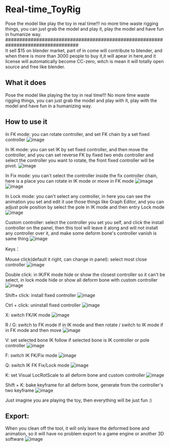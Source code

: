 # Real-time_ToyRig
Pose the model like play the toy in real time!!!  no more time waste rigging things, you can just grab the model and play it, play the model and have fun in humanize way.
##################################################################################
</br>
It sell $15 on blender market, part of in come will contribute to blender, and when there is more than 3000 people to buy it,it will apear in here,and it license will automatically become CC-zero, witch is mean it will totally open source and free like blender.

## What it does

Pose the model like playing the toy in real time!!!  No more time waste rigging things, you can just grab the model and play with it, play with the model and have fun in a humanizing way.

## How to use it

In FK mode: you can rotate controller, and set FK chain by a set fixed controller
![image](http://github.com/Frank-Li-Code/Real-time_ToyRig/blob/master/images/install.gif)

In IK mode: you can set IK by set fixed controller, and then move the controller, and you can set reverse FK by fixed two ends controller and select the controller you want to rotate, the front fixed controller will be pivot.
![image](http://github.com/Frank-Li-Code/Real-time_ToyRig/raw/master/images/FK_fixed.gif)

In Fix mode: you can't select the controller inside the fix controller chain, here is a place you can rotate in IK mode or move in FK mode
![image](http://github.com/Frank-Li-Code/Real-time_ToyRig/raw/master/images/IK_fixed.gif)
![image](http://github.com/Frank-Li-Code/Real-time_ToyRig/raw/master/images/reverse_FK.gif)

In Lock mode: you can't select any controller, in here you can see the animation you set and edit it use those things like Graph Editor, and you can adjust pole position by select the pole in IK mode and then entry Lock mode
![image](http://github.com/Frank-Li-Code/Real-time_ToyRig/raw/master/images/fix_mode.gif)

Custom controller: select the controller you set you self, and click the install controller on the panel, then this tool will leave it along and will not install any controller over it, and make some deform bone's controller vanish is same thing
![image](http://github.com/Frank-Li-Code/Real-time_ToyRig/raw/master/images/custom.gif)

Keys：

Mouse click(default it right, can change in panel): select most close controller
![image](http://github.com/Frank-Li-Code/Real-time_ToyRig/raw/master/images/click.gif)

Double click: in IK/FK mode hide or show the closest controller so it can't be select, in lock mode hide or show all deform bone with custom controller
![image](http://github.com/Frank-Li-Code/Real-time_ToyRig/raw/master/images/reverse_FK.gif)

Shift+ click: install fixed controller
![image](http://github.com/Frank-Li-Code/Real-time_ToyRig/raw/master/images/reverse_FK.gif)

Ctrl + click: uninstall fixed controller
![image](http://github.com/Frank-Li-Code/Real-time_ToyRig/raw/master/images/reverse_FK.gif)

X: switch FK/IK mode
![image](http://github.com/Frank-Li-Code/Real-time_ToyRig/raw/master/images/reverse_FK.gif)

R / G: switch to FK mode if in IK mode and then rotate / switch to IK mode if in FK mode and then move
![image](http://github.com/Frank-Li-Code/Real-time_ToyRig/raw/master/images/reverse_FK.gif)

V: set selected bone IK follow if selected bone is IK controller or pole controller
![image](http://github.com/Frank-Li-Code/Real-time_ToyRig/raw/master/images/reverse_FK.gif)

F: switch  IK FK/Fix mode
![image](http://github.com/Frank-Li-Code/Real-time_ToyRig/raw/master/images/reverse_FK.gif)

Q: switch IK FK Fix/Lock mode
![image](http://github.com/Frank-Li-Code/Real-time_ToyRig/raw/master/images/reverse_FK.gif)

K: set Visual LocRotScale to all deform bone and custom controller
![image](http://github.com/Frank-Li-Code/Real-time_ToyRig/raw/master/images/reverse_FK.gif)

Shift + K: bake keyframe for all deform bone, generate from the controller's two keyframe
![image](http://github.com/Frank-Li-Code/Real-time_ToyRig/raw/master/images/reverse_FK.gif)

Just imagine you are playing the toy, then everything will be just fun :)

## Export:

When you clean off the tool, it will only leave the deformed bone and animation, so it will have no problem export to a game engine or another 3D software
![image](http://github.com/Frank-Li-Code/Real-time_ToyRig/raw/master/images/reverse_FK.gif)
